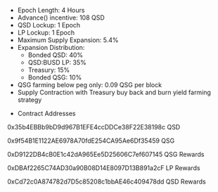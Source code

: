 
- Epoch Length: 4 Hours
- Advance() incentive: 108 QSD
- QSD Lockup: 1 Epoch
- LP Lockup: 1 Epoch
- Maximum Supply Expansion: 5.4%
- Expansion Distribution:
    - Bonded QSD: 40%
    - QSD:BUSD LP: 35%
    - Treasury: 15%
    - Bonded QSG: 10% 
- QSG farming below peg only: 0.09 QSG per block 
- Supply Contraction with Treasury buy back and burn yield farming strategy
   
* Contract Addresses 

0x35b4EBBb9bD9d967B1EFE4ccDDCe38F22E38198c QSD

0x9f54B1E1122AE6978A70fdE254CA95Ae6Df35459 QSG

0xD9122DB4cB0E1c42dA965Ee5D25606C7ef607145 QSG Rewards

0xDBAf2265C74AD30a90B08D14E8097D13B891a2cF LP Rewards

0xCd72c0A874782d7D5c85208c1bbAE46c409478dd QSD Rewards

  

